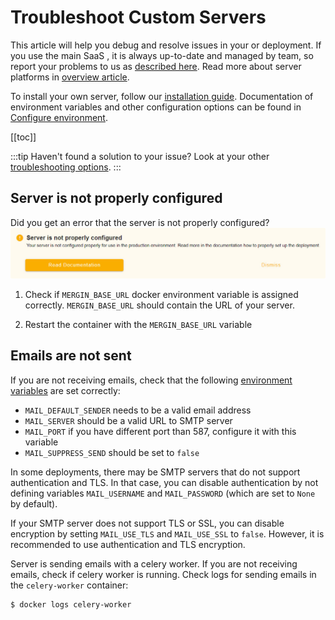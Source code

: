 # Troubleshoot Custom Servers

This article will help you debug and resolve issues in your <CommunityPlatformNameLink /> or <EnterprisePlatformNameLink /> deployment. If you use the main SaaS <DashboardLink desc="Mergin Maps Server"/>, it is always up-to-date and managed by <MainPlatformName /> team, so report your problems to us as [described here](../../misc/troubleshoot/index.md). Read more about server platforms in [overview article](../index.md). 

To install your own server, follow our [installation guide](../install/index.md). Documentation of environment variables and other configuration options can be found in [Configure environment](../administer/environment.md).

[[toc]]

:::tip
Haven't found a solution to your issue? Look at your other [troubleshooting options](../../misc/troubleshoot/index.md).
:::

## Server is not properly configured
Did you get an error that the server is not properly configured?
![Mergin Maps CE server not configured error](./ce-server-not-configured.jpg "Mergin Maps CE server not configured error")

1. Check if `MERGIN_BASE_URL` docker environment variable is assigned correctly.
   `MERGIN_BASE_URL` should contain the URL of your <CommunityPlatformName /> server.
   
2. Restart the container with the `MERGIN_BASE_URL` variable

## Emails are not sent

If you are not receiving emails, check that the following [environment variables](../administer/environment/) are set correctly:

* `MAIL_DEFAULT_SENDER` needs to be a valid email address
* `MAIL_SERVER` should be a valid URL to SMTP server
* `MAIL_PORT` if you have different port than 587, configure it with this variable
* `MAIL_SUPPRESS_SEND` should be set to `false`

In some deployments, there may be SMTP servers that do not support authentication and TLS. In that case, you can disable authentication by not defining variables `MAIL_USERNAME` and `MAIL_PASSWORD` (which are set to `None` by default). 

If your SMTP server does not support TLS or SSL, you can disable encryption by setting `MAIL_USE_TLS` and `MAIL_USE_SSL` to `false`. However, it is recommended to use authentication and TLS encryption.

Server is sending emails with a celery worker. If you are not receiving emails, check if celery worker is running. Check logs for sending emails in the `celery-worker` container:
```shell
$ docker logs celery-worker
```